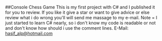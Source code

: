 ##Console Chess Game
This is my first project with C# and I published it for you to review. If you like it give a star or want to give advice or else review what i do wrong you'll will send me massage to my e-mail.
Note = I just started to learn C# nearly, so i don't know my code is readable or not and don't know how should i use the comment lines. 
E-Mail: hasif_alp@hotmail.com
